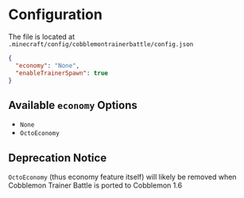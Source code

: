 # Configuration

The file is located at `.minecraft/config/cobblemontrainerbattle/config.json`

```json
{
  "economy": "None",
  "enableTrainerSpawn": true
}
```

## Available `economy` Options

- `None`
- `OctoEconomy`

## Deprecation Notice

`OctoEconomy` (thus economy feature itself) will likely be removed when Cobblemon Trainer Battle is ported to Cobblemon 1.6  